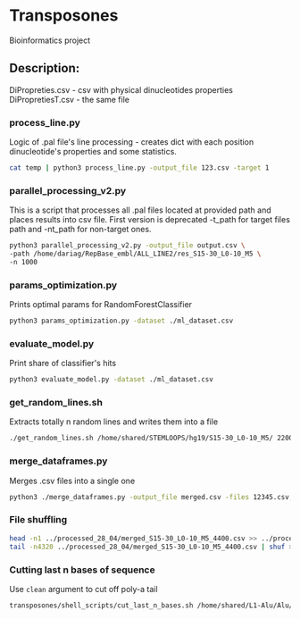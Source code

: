 # Transposones
Bioinformatics project
## Description:
DiPropreties.csv - csv with physical dinucleotides properties
DiPropretiesT.csv - the same file
### process_line.py
Logic of .pal file's line processing - creates dict with each position dinucleotide's properties and some statistics.
```bash
cat temp | python3 process_line.py -output_file 123.csv -target 1
```
### parallel_processing_v2.py
This is a script that processes all .pal files located at provided path and places results into csv file. First version is deprecated
-t_path for target files path and -nt_path for non-target ones.
```bash
python3 parallel_processing_v2.py -output_file output.csv \
-path /home/dariag/RepBase_embl/ALL_LINE2/res_S15-30_L0-10_M5 \
-n 1000
```
### params_optimization.py
Prints optimal params for RandomForestClassifier
```bash
python3 params_optimization.py -dataset ./ml_dataset.csv
```
### evaluate_model.py
Print share of classifier's hits
```bash
python3 evaluate_model.py -dataset ./ml_dataset.csv
```
### get_random_lines.sh
Extracts totally n random lines and writes them into a file
```bash
./get_random_lines.sh /home/shared/STEMLOOPS/hg19/S15-30_L0-10_M5/ 2200 S15-30_L0-10_M5_rand_non-target_hg19_2200.pal
```
### merge_dataframes.py
Merges .csv files into a single one
```bash
python3 ./merge_dataframes.py -output_file merged.csv -files 12345.csv,123456.csv
```
### File shuffling
```bash
head -n1 ../processed_28_04/merged_S15-30_L0-10_M5_4400.csv >> ../processed_28_04/merged_S15-30_L0-10_M5_4400_shuffled.csv
tail -n4320 ../processed_28_04/merged_S15-30_L0-10_M5_4400.csv | shuf >> ../processed_28_04/merged_S15-30_L0-10_M5_4400_shuffled.csv
```
### Cutting last n bases of sequence
Use `clean` argument to cut off poly-a tail
```bash
transposones/shell_scripts/cut_last_n_bases.sh /home/shared/L1-Alu/Alu/AluS/fasta ~/last_n_bps/AluS_50_bps_test.txt 50 clean
```